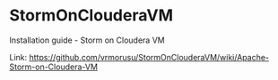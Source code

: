 # StormOnClouderaVM
Installation guide - Storm on Cloudera VM

Link: https://github.com/vrmorusu/StormOnClouderaVM/wiki/Apache-Storm-on-Cloudera-VM
